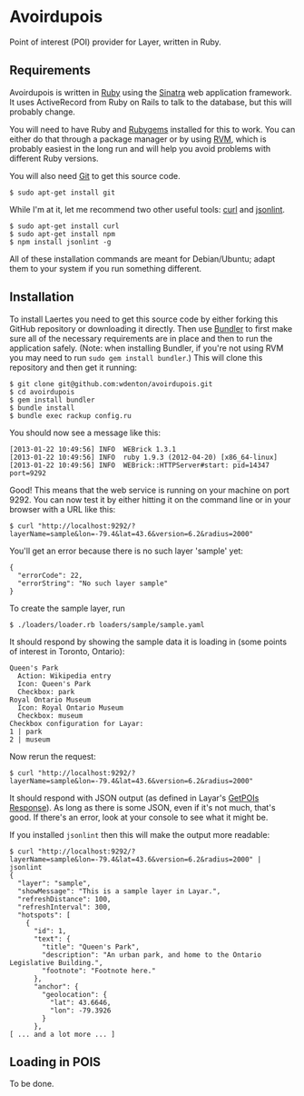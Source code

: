 Avoirdupois
===========

Point of interest (POI) provider for Layer, written in Ruby.

## Requirements

Avoirdupois is written in [Ruby](http://www.ruby-lang.org/en/) using the [Sinatra](http://www.sinatrarb.com/) web application framework.  It uses ActiveRecord from Ruby on Rails to talk to the database, but this will probably change.

You will need to have Ruby and [Rubygems](http://rubygems.org/) installed for this to work.  You can either do that through a package manager or by using [RVM](https://rvm.io/), which is probably easiest in the long run and will help you avoid problems with different Ruby versions.

You will also need [Git](http://git-scm.com/) to get this source code.

    $ sudo apt-get install git

While I'm at it, let me recommend two other useful tools: [curl](http://curl.haxx.se/) and [jsonlint](https://github.com/zaach/jsonlint).

    $ sudo apt-get install curl
    $ sudo apt-get install npm
	$ npm install jsonlint -g

All of these installation commands are meant for Debian/Ubuntu; adapt them to your system if you run something different.

## Installation

To install Laertes you need to get this source code by either forking this GitHub repository or downloading it directly.  Then use [Bundler](http://gembundler.com/) to first make sure all of the necessary requirements are in place and then to run the application safely.  (Note: when installing Bundler, if you're not using RVM you may need to run `sudo gem install bundler`.)  This will clone this repository and then get it running:

    $ git clone git@github.com:wdenton/avoirdupois.git
    $ cd avoirdupois
    $ gem install bundler
    $ bundle install
    $ bundle exec rackup config.ru

You should now see a message like this:

    [2013-01-22 10:49:56] INFO  WEBrick 1.3.1
    [2013-01-22 10:49:56] INFO  ruby 1.9.3 (2012-04-20) [x86_64-linux]
    [2013-01-22 10:49:56] INFO  WEBrick::HTTPServer#start: pid=14347 port=9292

Good! This means that the web service is running on your machine on port 9292.  You can now test it by either hitting it on the command line or in your browser with a URL like this:

    $ curl "http://localhost:9292/?layerName=sample&lon=-79.4&lat=43.6&version=6.2&radius=2000"

You'll get an error because there is no such layer 'sample' yet:

    {
      "errorCode": 22,
      "errorString": "No such layer sample"
    }

To create the sample layer, run

	$ ./loaders/loader.rb loaders/sample/sample.yaml

It should respond by showing the sample data it is loading in (some points of interest in Toronto, Ontario):

    Queen's Park
      Action: Wikipedia entry
      Icon: Queen's Park
      Checkbox: park
    Royal Ontario Museum
      Icon: Royal Ontario Museum
      Checkbox: museum
    Checkbox configuration for Layar:
    1 | park
    2 | museum

Now rerun the request:

    $ curl "http://localhost:9292/?layerName=sample&lon=-79.4&lat=43.6&version=6.2&radius=2000"

It should respond with JSON output (as defined in Layar's [GetPOIs Response](https://www.layar.com/documentation/browser/api/getpois-response/)). As long as there is some JSON, even if it's not much, that's good.  If there's an error, look at your console to see what it might be.

If you installed `jsonlint` then this will make the output more readable:

    $ curl "http://localhost:9292/?layerName=sample&lon=-79.4&lat=43.6&version=6.2&radius=2000" | jsonlint
    {
      "layer": "sample",
      "showMessage": "This is a sample layer in Layar.",
      "refreshDistance": 100,
      "refreshInterval": 300,
      "hotspots": [
        {
          "id": 1,
          "text": {
            "title": "Queen's Park",
            "description": "An urban park, and home to the Ontario Legislative Building.",
            "footnote": "Footnote here."
          },
          "anchor": {
            "geolocation": {
              "lat": 43.6646,
              "lon": -79.3926
            }
          },
    [ ... and a lot more ... ]

## Loading in POIS

To be done.



